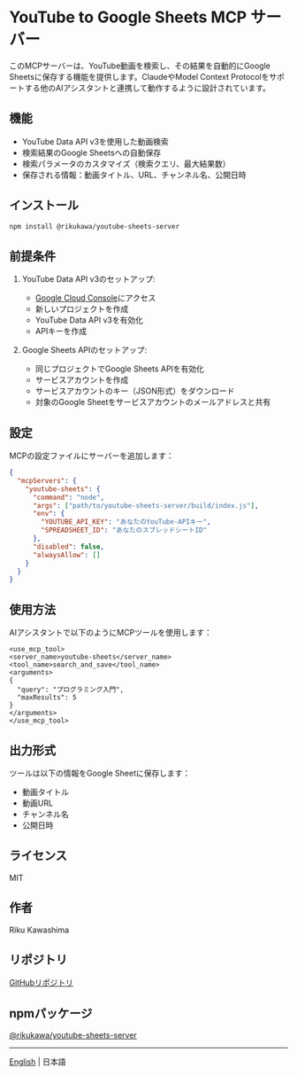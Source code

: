 # YouTube to Google Sheets MCP サーバー

このMCPサーバーは、YouTube動画を検索し、その結果を自動的にGoogle Sheetsに保存する機能を提供します。ClaudeやModel Context Protocolをサポートする他のAIアシスタントと連携して動作するように設計されています。

## 機能

- YouTube Data API v3を使用した動画検索
- 検索結果のGoogle Sheetsへの自動保存
- 検索パラメータのカスタマイズ（検索クエリ、最大結果数）
- 保存される情報：動画タイトル、URL、チャンネル名、公開日時

## インストール

```bash
npm install @rikukawa/youtube-sheets-server
```

## 前提条件

1. YouTube Data API v3のセットアップ:
   - [Google Cloud Console](https://console.cloud.google.com/)にアクセス
   - 新しいプロジェクトを作成
   - YouTube Data API v3を有効化
   - APIキーを作成

2. Google Sheets APIのセットアップ:
   - 同じプロジェクトでGoogle Sheets APIを有効化
   - サービスアカウントを作成
   - サービスアカウントのキー（JSON形式）をダウンロード
   - 対象のGoogle Sheetをサービスアカウントのメールアドレスと共有

## 設定

MCPの設定ファイルにサーバーを追加します：

```json
{
  "mcpServers": {
    "youtube-sheets": {
      "command": "node",
      "args": ["path/to/youtube-sheets-server/build/index.js"],
      "env": {
        "YOUTUBE_API_KEY": "あなたのYouTube-APIキー",
        "SPREADSHEET_ID": "あなたのスプレッドシートID"
      },
      "disabled": false,
      "alwaysAllow": []
    }
  }
}
```

## 使用方法

AIアシスタントで以下のようにMCPツールを使用します：

```
<use_mcp_tool>
<server_name>youtube-sheets</server_name>
<tool_name>search_and_save</tool_name>
<arguments>
{
  "query": "プログラミング入門",
  "maxResults": 5
}
</arguments>
</use_mcp_tool>
```

## 出力形式

ツールは以下の情報をGoogle Sheetに保存します：
- 動画タイトル
- 動画URL
- チャンネル名
- 公開日時

## ライセンス

MIT

## 作者

Riku Kawashima

## リポジトリ

[GitHubリポジトリ](https://github.com/Rickyyy1116/mcp-youtube-sheets)

## npmパッケージ

[@rikukawa/youtube-sheets-server](https://www.npmjs.com/package/@rikukawa/youtube-sheets-server)

---
[English](README.md) | 日本語